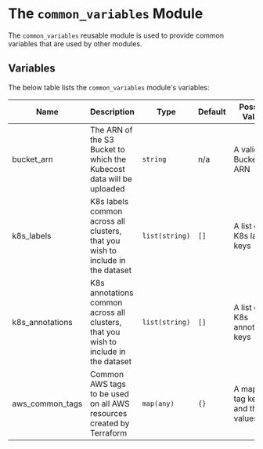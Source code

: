 # The `common_variables` Module

The `common_variables` reusable module is used to provide common variables that are used by other modules.  

## Variables

The below table lists the `common_variables` module's variables:

| Name                                                                                | Description                                                                                                                           | Type                                                                                                                                                        | Default | Possible Values                             | Required |
|-------------------------------------------------------------------------------------|---------------------------------------------------------------------------------------------------------------------------------------|-------------------------------------------------------------------------------------------------------------------------------------------------------------|---------|---------------------------------------------|----------|
| <a name="input_bucket_arn"></a> bucket\_arn                                         | The ARN of the S3 Bucket to which the Kubecost data will be uploaded                                                                  | `string`                                                                                                                                                    | n/a     | A valid S3 Bucket ARN                       | yes      |
| <a name="input_k8s_labels"></a> k8s\_labels                                         | K8s labels common across all clusters, that you wish to include in the dataset                                                        | `list(string)`                                                                                                                                              | `[]`    | A list of K8s label keys                    | no       |
| <a name="input_k8s_annotations"></a> k8s\_annotations                               | K8s annotations common across all clusters, that you wish to include in the dataset                                                   | `list(string)`                                                                                                                                              | `[]`    | A list of K8s annotations keys              | no       |
| <a name="input_aws_common_tags"></a> aws\_common\_tags                              | Common AWS tags to be used on all AWS resources created by Terraform                                                                  | `map(any)`                                                                                                                                                  | `{}`    | A map of tag keys and their values          | no       |